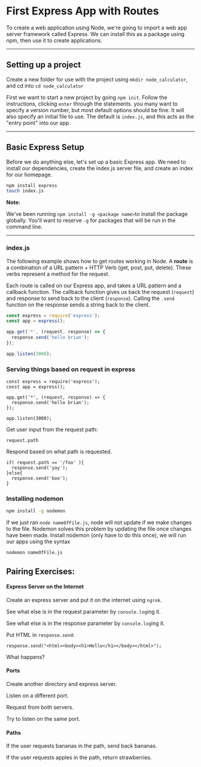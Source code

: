 # First Express App with Routes

To create a web application using Node, we're going to import a web app server framework called Express. We can install this as a package using npm, then use it to create applications.

---

## Setting up a project
Create a new folder for use with the project using `mkdir node_calculator`, and cd into `cd node_calculator`

First we want to start a new project by going `npm init`. Follow the instructions, clicking `enter` through the statements. you many want to specify a version number, but most default options should be fine. It will also specify an initial file to use. The default is `index.js`, and this acts as the "entry point" into our app.

---

## Basic Express Setup

Before we do anything else, let's set up a basic Express app. We need to install our dependencies, create the index.js server file, and create an index for our homepage.

```bash
npm install express
touch index.js
```

**Note:** 

We've been running `npm install -g <package name>`to install the package globally. You'll want to reserve `-g` for packages that will be run in the command line.

---

### index.js

The following example shows how to get routes working in Node. A **route** is a combination of a URL pattern + HTTP Verb (get, post, put, delete). These verbs represent a method for the request.

Each route is called on our Express app, and takes a URL pattern and a callback function. The callback function gives us back the request (`request`) and response to send back to the client (`response`). Calling the `.send` function on the response sends a string back to the client.

```js
const express = require('express');
const app = express();

app.get('*', (request, response) => {
  response.send('hello brian');
});

app.listen(3000);
```

### Serving things based on request in express
```
const express = require('express');
const app = express();

app.get('*', (request, response) => {
  response.send('hello brian');
});

app.listen(3000);
```

Get user input from the request path:
```
request.path
```

Respond based on what path is requested.
```
if( request.path == '/foo' ){
  response.send('yay');
}else{
  response.send('boo');
}
```

### Installing nodemon
```bash
npm install -g nodemon
```

If we just ran `node nameOfFile.js`, node will not update if we make changes to the file. Nodemon solves this problem by updating the file once changes have been made. Install nodemon (only have to do this once), we will run our apps using the syntax

```bash
nodemon nameOfFile.js
```

## Pairing Exercises:

#### Express Server on the Internet

Create an express server and put it on the internet using `ngrok`.

See what else is in the request parameter by `console.log`ing it.

See what else is in the response parameter by `console.log`ing it.

Put HTML in `response.send`:

```
response.send("<html><body><h1>Hello</h1></body></html>");
```

What happens?

#### Ports
Create another directory and express server.

Listen on a different port.

Request from both servers.

Try to listen on the same port.

#### Paths

If the user requests bananas in the path, send back bananas.

If the user requests apples in the path, return strawberries.
